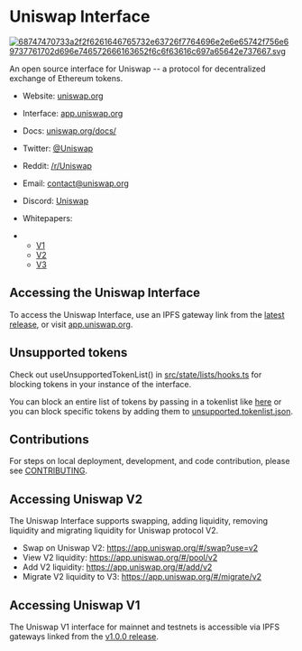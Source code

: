 # Uniswap Interface

 

[![68747470733a2f2f6261646765732e63726f7764696e2e6e65742f756e69737761702d696e746572666163652f6c6f63616c697a65642e737667.svg](blob:file:///0edf2527-581a-44ed-a36c-5f7f9f86640c)](https://crowdin.com/project/uniswap-interface)

An open source interface for Uniswap -- a protocol for decentralized exchange of Ethereum tokens.

- Website: [uniswap.org](https://uniswap.org/)

- Interface: [app.uniswap.org](https://app.uniswap.org/)

- Docs: [uniswap.org/docs/](https://docs.uniswap.org/)

- Twitter: [@Uniswap](https://twitter.com/Uniswap)

- Reddit: [/r/Uniswap](https://www.reddit.com/r/Uniswap/)

- Email: [contact@uniswap.org](mailto:contact@uniswap.org)

- Discord: [Uniswap](https://discord.gg/FCfyBSbCU5)

- Whitepapers:

- - [V1](https://hackmd.io/C-DvwDSfSxuh-Gd4WKE_ig)
  - [V2](https://uniswap.org/whitepaper.pdf)
  - [V3](https://uniswap.org/whitepaper-v3.pdf)

##  

## Accessing the Uniswap Interface

To access the Uniswap Interface, use an IPFS gateway link from the [latest release](https://github.com/Uniswap/uniswap-interface/releases/latest), or visit [app.uniswap.org](https://app.uniswap.org/).

##  

## Unsupported tokens

Check out useUnsupportedTokenList() in [src/state/lists/hooks.ts](https://github.com/Uniswap/interface/blob/main/src/state/lists/hooks.ts) for blocking tokens in your instance of the interface.

You can block an entire list of tokens by passing in a tokenlist like [here](https://github.com/Uniswap/interface/blob/main/src/constants/lists.ts) or you can block specific tokens by adding them to [unsupported.tokenlist.json](https://github.com/Uniswap/interface/blob/main/src/constants/tokenLists/unsupported.tokenlist.json).

##  

## Contributions

For steps on local deployment, development, and code contribution, please see [CONTRIBUTING](https://github.com/Uniswap/interface/blob/main/CONTRIBUTING.md).



## Accessing Uniswap V2

The Uniswap Interface supports swapping, adding liquidity, removing liquidity and migrating liquidity for Uniswap protocol V2.

- Swap on Uniswap V2: https://app.uniswap.org/#/swap?use=v2
- View V2 liquidity: https://app.uniswap.org/#/pool/v2
- Add V2 liquidity: https://app.uniswap.org/#/add/v2
- Migrate V2 liquidity to V3: https://app.uniswap.org/#/migrate/v2

##  

## Accessing Uniswap V1

The Uniswap V1 interface for mainnet and testnets is accessible via IPFS gateways linked from the [v1.0.0 release](https://github.com/Uniswap/uniswap-interface/releases/tag/v1.0.0).

